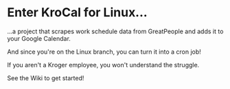 # Enter KroCal for Linux...
...a project that scrapes work schedule data from GreatPeople and adds it to your Google Calendar.

And since you're on the Linux branch, you can turn it into a cron job!

If you aren't a Kroger employee, you won't understand the struggle.

See the Wiki to get started!
